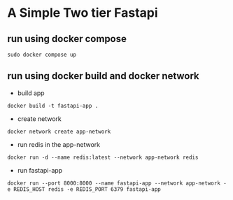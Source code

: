 # A Simple Two tier Fastapi

## run using docker compose 
```
sudo docker compose up 
```

## run using docker build and docker network

- build app
```
docker build -t fastapi-app .
```
- create network
```
docker network create app-network
```
- run redis in the app-network
```
docker run -d --name redis:latest --network app-network redis
```
- run fastapi-app
```
docker run --port 8000:8000 --name fastapi-app --network app-network -e REDIS_HOST redis -e REDIS_PORT 6379 fastapi-app
```

